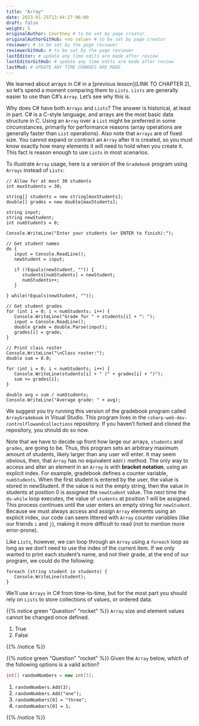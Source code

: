 ```yaml
---
title: "Array"
date: 2023-01-25T13:44:27-06:00
draft: false
weight: 5
originalAuthor: Courtney # to be set by page creator
originalAuthorGitHub: <no value> # to be set by page creator
reviewer: # to be set by the page reviewer
reviewerGitHub: # to be set by the page reviewer
lastEditor: # update any time edits are made after review
lastEditorGitHub: # update any time edits are made after review
lastMod: # UPDATE ANY TIME CHANGES ARE MADE
---
```


<!-- TODO: Add link to chapter 2 -->
We learned about arrays in C# in a [previous lesson](LINK TO CHAPTER 2), so let’s spend a moment comparing them to `Lists`. 
`Lists` are generally easier to use than C#’s `Array`. Let’s see why this is.

Why does C# have both `Arrays` and `Lists`? The answer is historical, at least in part. C# is a C-style language, and arrays are the most basic data structure in C. 
Using an `Array` over a `List` might be preferred in some circumstances, primarily for performance reasons (array operations are generally faster than `List` operations). Also note that `Arrays` are of fixed size. You cannot expand or contract an `Array` after it is created, so you must know exactly how many elements it will need to hold when you create it. This fact is reason enough to use `Lists` in most scenarios.

To illustrate `Array` usage, here is a version of the `Gradebook` program using `Arrays` instead of `Lists`:

```csharp{linenos=table}
// Allow for at most 30 students
int maxStudents = 30;

string[] students = new string[maxStudents];
double[] grades = new double[maxStudents];

string input;
string newStudent;
int numStudents = 0;

Console.WriteLine("Enter your students (or ENTER to finish):");

// Get student names
do {
   input = Console.ReadLine();
   newStudent = input;

   if (!Equals(newStudent, "")) {
      students[numStudents] = newStudent;
      numStudents++;
   }

} while(!Equals(newStudent, ""));

// Get student grades
for (int i = 0; i < numStudents; i++) {
   Console.WriteLine("Grade for " + students[i] + ": ");
   input = Console.ReadLine();
   double grade = double.Parse(input);
   grades[i] = grade;
}

// Print class roster
Console.WriteLine("\nClass roster:");
double sum = 0.0;

for (int i = 0; i < numStudents; i++) {
   Console.WriteLine(students[i] + " (" + grades[i] + ")");
   sum += grades[i];
}

double avg = sum / numStudents;
Console.WriteLine("Average grade: " + avg);
```
 <!-- TODO link to this repo -->
We suggest you try running this version of the gradebook program called `ArrayGradebook` in Visual Studio. This program lives in the `csharp-web-dev-controlflowandcollections` repository. If you haven’t forked and cloned the repository, you should do so now.

Note that we have to decide up front how large our arrays, `students` and `grades`, are going to be. Thus, this program sets an arbitrary maximum amount of students, likely larger than any user will enter. It may seem obvious, then, that `Array` has no equivalent `Add()` method. The only way to access and alter an element in an `Array` is with **bracket notation**, using an explicit index. For example, gradebook defines a counter variable, `numStudents`. When the first student is entered by the user, the value is stored in newStudent. If the value is not the empty string, then the value in students at position 0 is assigned the `newStudent` value. The next time the `do-while` loop executes, the value of `students` at position 1 will be assigned. This process continues until the user enters an empty string for `newStudent`. Because we must always access and assign `Array` elements using an explicit index, our code can seem littered with `Array` counter variables (like our friends `i` and `j`), making it more difficult to read (not to mention more error-prone).

Like `Lists`, however, we can loop through an `Array` using a `foreach` loop as long as we don’t need to use the index of the current item. If we only wanted to print each student’s name, and not their grade, at the end of our program, we could do the following:

```csharp{linenos=table}
foreach (string student in students) {
   Console.WriteLine(student);
}
```
We’ll use `Arrays` in C# from time-to-time, but for the most part you should rely on `Lists` to store collections of values, or ordered data.

{{% notice green "Question" "rocket" %}} 
`Array` size and element values cannot be changed once defined.
   1. True
   1. False
<!-- ans: True -->
{{% /notice %}}

{{% notice green "Question" "rocket" %}} 
Given the `Array` below, which of the following options is a valid action?

```csharp
int[] randomNumbers = new int[5];
```

   1. `randomNumbers.Add(3);`
   1. `randomNumbers.Add("one");`
   1. `randomNumbers[0] = "three";`
   1. `randomNumbers[0] = 1;`

<!-- ans: Omitting a break line from a switch statement. -->
{{% /notice %}}